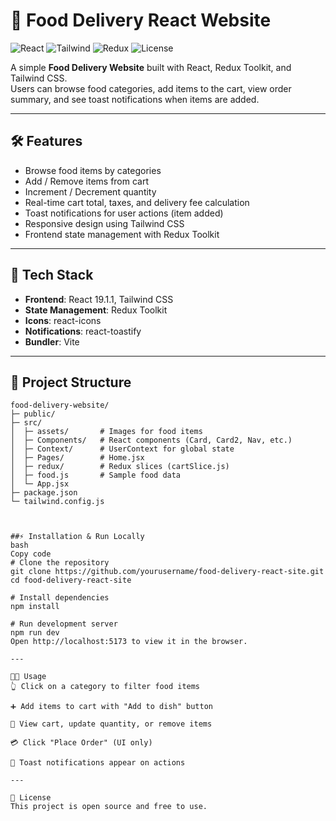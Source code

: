 # 🍔 Food Delivery React Website

![React](https://img.shields.io/badge/React-19.1.1-blue)
![Tailwind](https://img.shields.io/badge/TailwindCSS-3.3.2-green)
![Redux](https://img.shields.io/badge/ReduxToolkit-2.9.0-purple)
![License](https://img.shields.io/badge/License-MIT-yellow)

A simple **Food Delivery Website** built with React, Redux Toolkit, and Tailwind CSS.  
Users can browse food categories, add items to the cart, view order summary, and see toast notifications when items are added.

---

## 🛠 Features

- Browse food items by categories
- Add / Remove items from cart
- Increment / Decrement quantity
- Real-time cart total, taxes, and delivery fee calculation
- Toast notifications for user actions (item added)
- Responsive design using Tailwind CSS
- Frontend state management with Redux Toolkit

---

## 🧰 Tech Stack

- **Frontend**: React 19.1.1, Tailwind CSS  
- **State Management**: Redux Toolkit  
- **Icons**: react-icons  
- **Notifications**: react-toastify  
- **Bundler**: Vite  

---

## 📁 Project Structure

```text
food-delivery-website/
├─ public/
├─ src/
│  ├─ assets/       # Images for food items
│  ├─ Components/   # React components (Card, Card2, Nav, etc.)
│  ├─ Context/      # UserContext for global state
│  ├─ Pages/        # Home.jsx
│  ├─ redux/        # Redux slices (cartSlice.js)
│  ├─ food.js       # Sample food data
│  └─ App.jsx
├─ package.json
└─ tailwind.config.js



##⚡ Installation & Run Locally
bash
Copy code
# Clone the repository
git clone https://github.com/yourusername/food-delivery-react-site.git
cd food-delivery-react-site

# Install dependencies
npm install

# Run development server
npm run dev
Open http://localhost:5173 to view it in the browser.

---

👨‍💻 Usage
👆 Click on a category to filter food items

➕ Add items to cart with "Add to dish" button

🛒 View cart, update quantity, or remove items

💳 Click "Place Order" (UI only)

🔔 Toast notifications appear on actions

---

📜 License
This project is open source and free to use.

